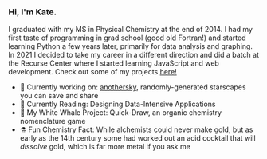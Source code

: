 ### Hi, I'm Kate.

I graduated with my MS in Physical Chemistry at the end of 2014.  I had my first taste of programming in grad school (good old Fortran!) and started learning Python a few years later, primarily for data analysis and graphing.  In 2021 I decided to take my career in a different direction and did a batch at the Recurse Center where I started learning JavaScript and web development.  Check out some of my projects [here!](https://radicalprecursor.github.io)

- 🔭 Currently working on: [anothersky](https://main.d173h0x7e3s4ew.amplifyapp.com), randomly-generated starscapes you can save and share
- 📖 Currently Reading: Designing Data-Intensive Applications
- 🐋 My White Whale Project: Quick-Draw, an organic chemistry nomenclature game
- ⚗️ Fun Chemistry Fact: While alchemists could never make gold, but as early as the 14th century some had worked out an acid cocktail that will *dissolve* gold, which is far more metal if you ask me

<!--
**RadicalPrecursor/RadicalPrecursor** is a ✨ _special_ ✨ repository because its `README.md` (this file) appears on your GitHub profile.

Here are some ideas to get you started:

- 🔭 I’m currently working on ...
- 🌱 I’m currently learning ...
- 👯 I’m looking to collaborate on ...
- 🤔 I’m looking for help with ...
- 💬 Ask me about ...
- 📫 How to reach me: ...
- 😄 Pronouns: ...
- ⚡ Fun fact: ...
-->
